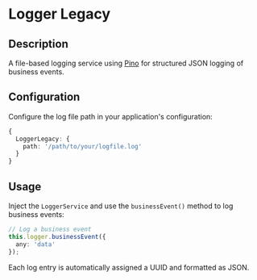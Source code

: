 # Logger Legacy

## Description

A file-based logging service using [Pino](https://github.com/pinojs/pino) for structured JSON logging of business events.

## Configuration

Configure the log file path in your application's configuration:

```typescript
{
  LoggerLegacy: {
    path: '/path/to/your/logfile.log'
  }
}
```

## Usage

Inject the `LoggerService` and use the `businessEvent()` method to log business events:

```typescript
// Log a business event
this.logger.businessEvent({
  any: 'data'
});
```

Each log entry is automatically assigned a UUID and formatted as JSON.
